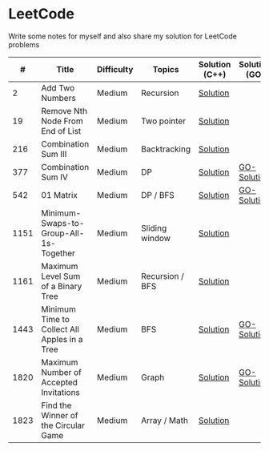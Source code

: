 # LeetCode
Write some notes for myself and also share my solution for LeetCode problems

\# | Title | Difficulty | Topics | Solution (C++) | Solution (GO)
---|---|---|---|---|---
2 | Add Two Numbers | Medium | Recursion | [Solution](./leetcode/0002-Add-Two-Numbers) | 
19 | Remove Nth Node From End of List | Medium | Two pointer | [Solution](./leetcode/19-Remove-Nth-Node-From-End-of-List) | 
216 | Combination Sum III | Medium | Backtracking | [Solution](./leetcode/0216-Combination-Sum-III) | 
377 | Combination Sum IV | Medium | DP | [Solution](./leetcode/0377-Combination-Sum-IV) | [GO-Solution](./leetcode/0377-Combination-Sum-IV/go)
542 | 01 Matrix | Medium | DP / BFS | [Solution](./leetcode/0542-01-Matrix) | [GO-Solution](./leetcode/0542-01-Matrix/go)
1151 | Minimum-Swaps-to-Group-All-1s-Together | Medium | Sliding window | [Solution](./leetcode/1151-Minimum-Swaps-to-Group-All-1s-Together) | 
1161 | Maximum Level Sum of a Binary Tree | Medium | Recursion / BFS | [Solution](./leetcode/1161-Maximum-Level-Sum-of-a-Binary-Tree) | 
1443 | Minimum Time to Collect All Apples in a Tree | Medium | BFS | [Solution](./leetcode/1443-Minimum-Time-to-Collect-All-Apples-in-a-Tree) | [GO-Solution](./leetcode/1443-Minimum-Time-to-Collect-All-Apples-in-a-Tree/go)
1820 | Maximum Number of Accepted Invitations | Medium | Graph | [Solution](./leetcode/1820-Maximum-Number-of-Accepted-Invitations) | [GO-Solution](./leetcode/1820-Maximum-Number-of-Accepted-Invitations/go/)
1823 | Find the Winner of the Circular Game | Medium | Array / Math | [Solution](./leetcode/1823-Find-the-Winner-of-the-Circular-Game) | 